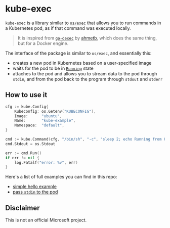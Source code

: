 kube-exec
=========

`kube-exec` is a library similar to [`os/exec`][1] that allows you to run commands in a Kubernetes pod, as if that command was executed locally.
> It is inspired from [`go-dexec`][2] by [ahmetb][3], which does the same thing, but for a Docker engine.

The interface of the package is similar to `os/exec`, and essentially this:

- creates a new pod in Kubernetes based on a user-specified image
- waits for the pod to be in [`Running`](https://kubernetes.io/docs/concepts/workloads/pods/pod-lifecycle/) state
- attaches to the pod and allows you to stream data to the pod through `stdin`, and from the pod back to the program through `stdout` and `stderr`


How to use it
-------------

```go
cfg := kube.Config{
	Kubeconfig: os.Getenv("KUBECONFIG"),
	Image:      "ubuntu",
	Name:       "kube-example",
	Namespace:  "default",
}

cmd := kube.Command(cfg, "/bin/sh", "-c", "sleep 2; echo Running from Kubernetes pod;")
cmd.Stdout = os.Stdout

err := cmd.Run()
if err != nil {
	log.Fatalf("error: %v", err)
}
```


Here's a list of full examples you can find in this repo:

- [simple hello example](/examples/hello/main.go)
- [pass `stdin` to the pod](/examples/stdin/main.go)


[1]: https://golang.org/pkg/os/exec
[2]: https://github.com/ahmetb/go-dexec
[3]: https://twitter.com/ahmetb

[4]: /examples/main.go


Disclaimer
----------

This is not an official Microsoft project.
